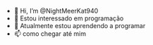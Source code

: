 - 👋 Hi, I’m @NightMeerKat940
- 👀 Estou interessado em programação
- 🌱 Atualmente estou aprendendo a programar
- 📫 como chegar até mim 

<!---
NightMeerKat940/NightMeerKat940 is a ✨ special ✨ repository because its `README.md` (this file) appears on your GitHub profile.
You can click the Preview link to take a look at your changes.
--->
